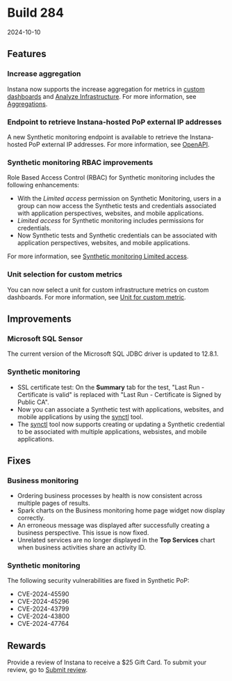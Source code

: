 # Build 284

2024-10-10

## Features
### Increase aggregation
Instana now supports the increase aggregation for metrics in [custom dashboards](https://www.ibm.com/docs/en/instana-observability/current?topic=instana-building-custom-dashboards) and [Analyze Infrastructure](https://www.ibm.com/docs/en/instana-observability/current?topic=analytics-analyze-infrastructure). For more information, see [Aggregations](https://www.ibm.com/docs/en/instana-observability/current?topic=dashboards-how-aggregations-work).

### Endpoint to retrieve Instana-hosted PoP external IP addresses
A new Synthetic monitoring endpoint is available to retrieve the Instana-hosted PoP external IP addresses. For more information, see [OpenAPI](https://instana.github.io/openapi/#operation/getSyntheticDatacenters).

### Synthetic monitoring RBAC improvements
Role Based Access Control (RBAC) for Synthetic monitoring includes the following enhancements:

- With the _Limited access_ permission on Synthetic Monitoring, users in a group can now access the Synthetic tests and credentials associated with application perspectives, websites, and mobile applications.
- _Limited access_ for Synthetic monitoring includes permissions for credentials.
- Now Synthetic tests and Synthetic credentials can be associated with application perspectives, websites, and mobile applications.

For more information, see [Synthetic monitoring Limited access](https://www.ibm.com/docs/en/instana-observability/current?topic=instana-managing-user-access#synthetic-monitoring-limited-access).

### Unit selection for custom metrics
You can now select a unit for custom infrastructure metrics on custom dashboards. For more information, see [Unit for custom metric](https://www.ibm.com/docs/en/instana-observability/current?topic=dashboards-example-infrastructure#unit-for-custom-metric).

## Improvements
### Microsoft SQL Sensor
The current version of the Microsoft SQL JDBC driver is updated to 12.8.1.

### Synthetic monitoring
- SSL certificate test: On the **Summary** tab for the test, "Last Run - Certificate is valid" is replaced with "Last Run - Certificate is Signed by Public CA".
- Now you can associate a Synthetic test with applications, websites, and mobile applications by using the [synctl](https://github.com/instana/synthetic-synctl) tool.
- The [synctl](https://github.com/instana/synthetic-synctl) tool now supports creating or updating a Synthetic credential to be associated with multiple applications, websistes, and mobile applications.

## Fixes
### Business monitoring
- Ordering business processes by health is now consistent across multiple pages of results.
- Spark charts on the Business monitoring home page widget now display correctly.
- An erroneous message was displayed after successfully creating a business perspective. This issue is now fixed.
- Unrelated services are no longer displayed in the **Top Services** chart when business activities share an activity ID.

### Synthetic monitoring
The following security vulnerabilities are fixed in Synthetic PoP:
- CVE-2024-45590
- CVE-2024-45296
- CVE-2024-43799
- CVE-2024-43800
- CVE-2024-47764

## Rewards
Provide a review of Instana to receive a $25 Gift Card. To submit your review, go to [Submit review](https://www.g2.com/contributor/instana-an-ibm-company-25-usd-2-reward-link?secure%5Bpage_id%5D=instana-an-ibm-company-25-usd-2-reward-link&secure%5Brewards%5D=true&secure%5Btoken%5D=5f61c4680c043dd462ee268a2e95504e1cec47c239f634889f1a86908d965fa1&utm_source=ibm&utm_medium=CSA&utm_campaign=email).
